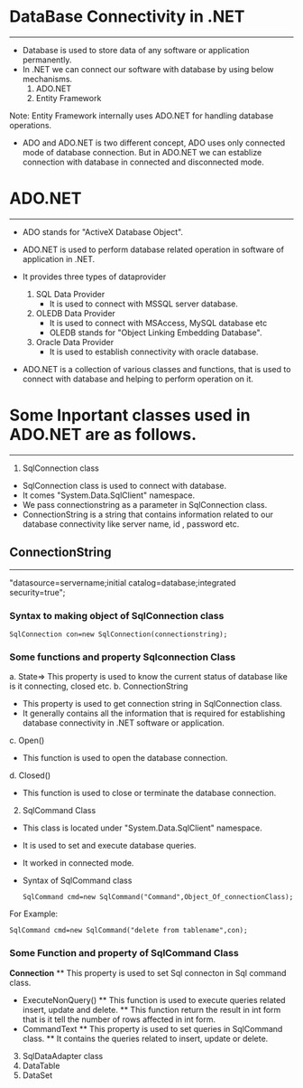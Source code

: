 # DataBase Connectivity in .NET
---------------------------------
* Database is used to store data of any software or application permanently.
* In .NET we can connect our software with database by using below mechanisms.
  1. ADO.NET
  2. Entity Framework

Note: Entity Framework internally uses ADO.NET for handling database operations.

* ADO and ADO.NET is two different concept, ADO uses only connected mode of database connection. But in ADO.NET we can establize connection with database in connected and disconnected mode.

# ADO.NET
----------
* ADO stands for "ActiveX Database Object".
* ADO.NET is used to perform database related operation in software of application in .NET.
* It provides three types of dataprovider
  1. SQL Data Provider
     * It is used to connect with MSSQL server database.
  2. OLEDB Data Provider
     * It is used to connect with MSAccess, MySQL database etc
     * OLEDB stands for "Object Linking Embedding Database".
  3. Oracle Data Provider
     * It is used to establish connectivity with oracle database.

* ADO.NET is a collection of various classes and functions, that is used to connect with database and helping to perform operation on it.

# Some Inportant classes used in ADO.NET are as follows.
------------------------------------------------------------
1. SqlConnection class
  * SqlConnection class is used to connect with database.
  * It comes "System.Data.SqlClient" namespace.
  * We pass connectionstring as a parameter in SqlConnection class.
  * ConnectionString is a string that contains information related to our database connectivity like server name, id , password etc.

## ConnectionString
---------------------
"datasource=servername;initial catalog=database;integrated security=true";

### Syntax to making object of SqlConnection class

    SqlConnection con=new SqlConnection(connectionstring);

### Some functions and property Sqlconnection Class
a. State=> This property is used to know the current status of database like is it connecting, closed etc.
b. ConnectionString
 * This property is used to get connection string in SqlConnection class.
 * It generally contains all the information that is required for establishing database connectivity in .NET software or application.

c. Open()
  * This function is used to open the database connection.

d. Closed()
  * This function is used to close or terminate the database connection.
 
2. SqlCommand Class
* This class is located under "System.Data.SqlClient" namespace.
* It is used to set and execute database queries.
* It worked in connected mode.
* Syntax of SqlCommand class

      SqlCommand cmd=new SqlCommand("Command",Object_Of_connectionClass);

For Example: 

    SqlCommand cmd=new SqlCommand("delete from tablename",con);

### Some Function and property of SqlCommand Class
**Connection**
  ** This property is used to set Sql connecton in Sql command class.
* ExecuteNonQuery()
    ** This function is used to execute queries  related insert, update and delete.
    ** This function return the result in int form that is it tell the number of rows affected in int form.
* CommandText
    ** This property is used to set queries in SqlCommand class.
    ** It contains the queries related  to insert, update or delete.



3. SqlDataAdapter class
4. DataTable
5. DataSet









